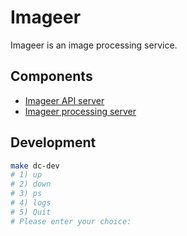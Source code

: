 # Imageer

Imageer is an image processing service.

## Components

- [Imageer API server](./api)
- [Imageer processing server](./image-processor)

## Development

```bash
make dc-dev
# 1) up
# 2) down
# 3) ps
# 4) logs
# 5) Quit
# Please enter your choice:
```
